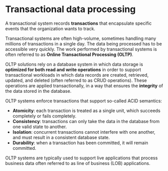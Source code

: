 # Transactional data processing

A transactional system records **transactions** that encapsulate specific events that the organization wants to track. 

Transactional systems are often high-volume, sometimes handling many millions of transactions in a single day. The data being processed has to be accessible very quickly. The work performed by transactional systems is often referred to as **Online Transactional Processing (OLTP)**.

OLTP solutions rely on a database system in which data storage is **optimized for both read and write operations** in order to support transactional workloads in which data records are created, retrieved, updated, and deleted (often referred to as CRUD operations). These operations are applied transactionally, in a way that ensures the **integrity** of the data stored in the database. 

OLTP systems enforce transactions that support so-called ACID semantics:
- **Atomicity**: each transaction is treated as a single unit, which succeeds completely or fails completely.
- **Consistency**: transactions can only take the data in the database from one valid state to another. 
- **Isolation**: concurrent transactions cannot interfere with one another, and must result in a consistent database state. 
- **Durability**: when a transaction has been committed, it will remain committed.

OLTP systems are typically used to support live applications that process business data often referred to as line of business (LOB) applications.

